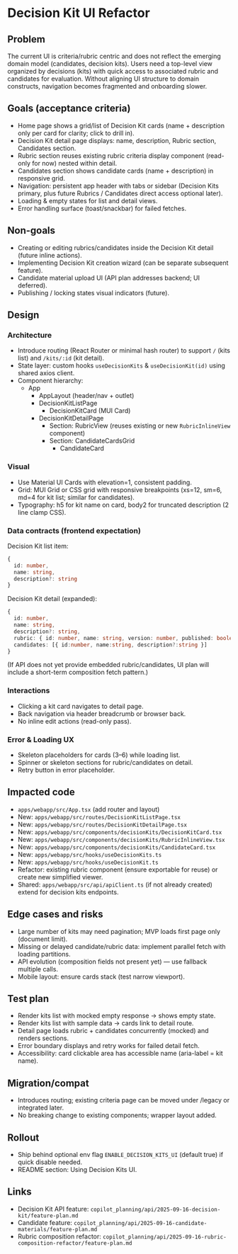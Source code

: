 # Decision Kit UI Refactor

## Problem

The current UI is criteria/rubric centric and does not reflect the emerging domain model (candidates, decision kits). Users need a top-level view organized by decisions (kits) with quick access to associated rubric and candidates for evaluation. Without aligning UI structure to domain constructs, navigation becomes fragmented and onboarding slower.

## Goals (acceptance criteria)

- Home page shows a grid/list of Decision Kit cards (name + description only per card for clarity; click to drill in).
- Decision Kit detail page displays: name, description, Rubric section, Candidates section.
- Rubric section reuses existing rubric criteria display component (read-only for now) nested within detail.
- Candidates section shows candidate cards (name + description) in responsive grid.
- Navigation: persistent app header with tabs or sidebar (Decision Kits primary, plus future Rubrics / Candidates direct access optional later).
- Loading & empty states for list and detail views.
- Error handling surface (toast/snackbar) for failed fetches.

## Non-goals

- Creating or editing rubrics/candidates inside the Decision Kit detail (future inline actions).
- Implementing Decision Kit creation wizard (can be separate subsequent feature).
- Candidate material upload UI (API plan addresses backend; UI deferred).
- Publishing / locking states visual indicators (future).

## Design

### Architecture

- Introduce routing (React Router or minimal hash router) to support `/` (kits list) and `/kits/:id` (kit detail).
- State layer: custom hooks `useDecisionKits` & `useDecisionKit(id)` using shared axios client.
- Component hierarchy:
  - App
    - AppLayout (header/nav + outlet)
    - DecisionKitListPage
      - DecisionKitCard (MUI Card)
    - DecisionKitDetailPage
      - Section: RubricView (reuses existing or new `RubricInlineView` component)
      - Section: CandidateCardsGrid
        - CandidateCard

### Visual

- Use Material UI Cards with elevation=1, consistent padding.
- Grid: MUI Grid or CSS grid with responsive breakpoints (xs=12, sm=6, md=4 for kit list; similar for candidates).
- Typography: h5 for kit name on card, body2 for truncated description (2 line clamp CSS).

### Data contracts (frontend expectation)

Decision Kit list item:

```ts
{
  id: number,
  name: string,
  description?: string
}
```

Decision Kit detail (expanded):

```ts
{
  id: number,
  name: string,
  description?: string,
  rubric: { id: number, name: string, version: number, published: boolean, criteria: [{criteria_id:number, weight:number, name?:string}] },
  candidates: [{ id:number, name:string, description?:string }]
}
```

(If API does not yet provide embedded rubric/candidates, UI plan will include a short-term composition fetch pattern.)

### Interactions

- Clicking a kit card navigates to detail page.
- Back navigation via header breadcrumb or browser back.
- No inline edit actions (read-only pass).

### Error & Loading UX

- Skeleton placeholders for cards (3–6) while loading list.
- Spinner or skeleton sections for rubric/candidates on detail.
- Retry button in error placeholder.

## Impacted code

- `apps/webapp/src/App.tsx` (add router and layout)
- New: `apps/webapp/src/routes/DecisionKitListPage.tsx`
- New: `apps/webapp/src/routes/DecisionKitDetailPage.tsx`
- New: `apps/webapp/src/components/decisionKits/DecisionKitCard.tsx`
- New: `apps/webapp/src/components/decisionKits/RubricInlineView.tsx`
- New: `apps/webapp/src/components/decisionKits/CandidateCard.tsx`
- New: `apps/webapp/src/hooks/useDecisionKits.ts`
- New: `apps/webapp/src/hooks/useDecisionKit.ts`
- Refactor: existing rubric component (ensure exportable for reuse) or create new simplified viewer.
- Shared: `apps/webapp/src/api/apiClient.ts` (if not already created) extend for decision kits endpoints.

## Edge cases and risks

- Large number of kits may need pagination; MVP loads first page only (document limit).
- Missing or delayed candidate/rubric data: implement parallel fetch with loading partitions.
- API evolution (composition fields not present yet) — use fallback multiple calls.
- Mobile layout: ensure cards stack (test narrow viewport).

## Test plan

- Render kits list with mocked empty response → shows empty state.
- Render kits list with sample data → cards link to detail route.
- Detail page loads rubric + candidates concurrently (mocked) and renders sections.
- Error boundary displays and retry works for failed detail fetch.
- Accessibility: card clickable area has accessible name (aria-label = kit name).

## Migration/compat

- Introduces routing; existing criteria page can be moved under /legacy or integrated later.
- No breaking change to existing components; wrapper layout added.

## Rollout

- Ship behind optional env flag `ENABLE_DECISION_KITS_UI` (default true) if quick disable needed.
- README section: Using Decision Kits UI.

## Links

- Decision Kit API feature: `copilot_planning/api/2025-09-16-decision-kit/feature-plan.md`
- Candidate feature: `copilot_planning/api/2025-09-16-candidate-materials/feature-plan.md`
- Rubric composition refactor: `copilot_planning/api/2025-09-16-rubric-composition-refactor/feature-plan.md`
